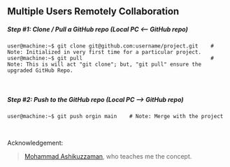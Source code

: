 ## Multiple Users Remotely Collaboration

##### Step #1: Clone / Pull a GitHub repo (Local PC <-- GitHub repo)
```console
user@machine:~$ git clone git@github.com:username/project.git    # Note: Initialized in very first time for a particular project.
user@machine:~$ git pull                                         # Note: This is will act "git clone"; but, "git pull" ensure the upgraded GitHub Repo.
```

&nbsp;
&nbsp;


##### Step #2: Push to the GitHub repo (Local PC --> GitHub repo)
```console
user@machine:~$ git push orgin main    # Note: Merge with the project
```

&nbsp;
&nbsp;
&nbsp;
&nbsp;

Acknowledgement:
> [Mohammad Ashikuzzaman](https://github.com/ashikuzzaman-ar/), who teaches me the concept.
